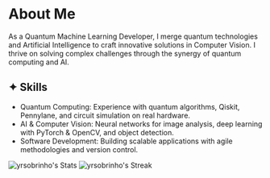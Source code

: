 # About Me

As a Quantum Machine Learning Developer, I merge quantum technologies and Artificial Intelligence to craft innovative solutions in Computer Vision. I thrive on solving complex challenges through the synergy of quantum computing and AI.

## ✦ Skills

- Quantum Computing: Experience with quantum algorithms, Qiskit, Pennylane, and circuit simulation on real hardware.
- AI & Computer Vision: Neural networks for image analysis, deep learning with PyTorch & OpenCV, and object detection.
- Software Development: Building scalable applications with agile methodologies and version control.

![yrsobrinho's Stats](https://github-readme-stats.vercel.app/api?username=yrsobrinho&theme=nord&show_icons=true&hide_border=true&count_private=true)
![yrsobrinho's Streak](https://github-readme-streak-stats.herokuapp.com/?user=yrsobrinho&theme=nord&hide_border=true)








